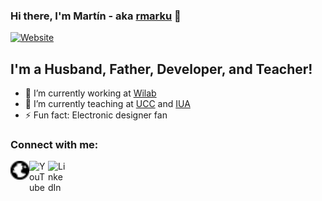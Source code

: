 ### Hi there, I'm Martín - aka [rmarku][website] 👋

[![Website](https://img.shields.io/website?label=marku.me&style=for-the-badge&url=https%3A%2F%2Fwww.marku.me)](https://www.marku.me)
<!--
[![Twitter Follow](https://img.shields.io/twitter/follow/RMMarku?color=1DA1F2&logo=twitter&style=for-the-badge)](https://twitter.com/intent/follow?original_referer=https%3A%2F%2Fgithub.com%2FRMMarku&screen_name=RMMarku)
-->

<!--
**rmarku/rmarku** is a ✨ _special_ ✨ repository because its `README.md` (this file) appears on your GitHub profile.

-->

## I'm a Husband, Father, Developer, and Teacher!

- 🔭 I’m currently working at [Wilab][Wilab] 
- 🌱 I’m currently teaching at [UCC][UCC] and [IUA][IUA]
- ⚡ Fun fact: Electronic designer fan


### Connect with me:

[<img align="left" alt="www.marku.me" width="30px" src="https://raw.githubusercontent.com/iconic/open-iconic/master/svg/globe.svg" />][website]
[<img align="left" alt="YouTube" width="30px" src="https://cdn.jsdelivr.net/npm/simple-icons@v3/icons/youtube.svg" />][youtube]
[<img align="left" alt="LinkedIn" width="30px" src="https://cdn.jsdelivr.net/npm/simple-icons@v3/icons/linkedin.svg" />][linkedin]


[website]: https://www.marku.me
[Wilab]: https://www.wilab.io
[UCC]: https://www.ucc.edu.ar
[IUA]: https://www.iua.edu.ar

[youtube]: https://www.youtube.com/c/Mart%C3%ADnMarcucci
[linkedin]: https://linkedin.com/in/martinmarcucci
